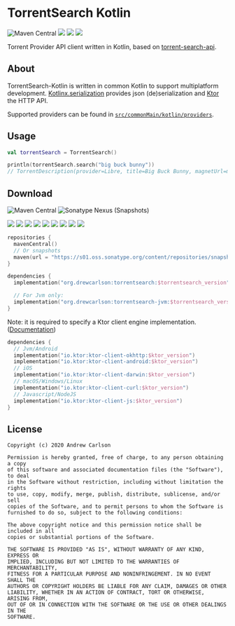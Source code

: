 # TorrentSearch Kotlin

![Maven Central](https://img.shields.io/maven-central/v/org.drewcarlson/torrentsearch-jvm?label=maven&color=blue)
![](https://github.com/DrewCarlson/TorrentSearch-Kotlin/workflows/Jvm/badge.svg)
![](https://github.com/DrewCarlson/TorrentSearch-Kotlin/workflows/Js/badge.svg)
![](https://github.com/DrewCarlson/TorrentSearch-Kotlin/workflows/Native/badge.svg)

Torrent Provider API client written in Kotlin, based on [torrent-search-api](https://github.com/JimmyLaurent/torrent-search-api).

## About

TorrentSearch-Kotlin is written in common Kotlin to support multiplatform development.
[Kotlinx.serialization](https://github.com/Kotlin/kotlinx.serialization) provides json (de)serialization and [Ktor](https://ktor.io) the HTTP API.

Supported providers can be found in [`src/commonMain/kotlin/providers`](src/commonMain/kotlin/providers).

## Usage

```kotlin
val torrentSearch = TorrentSearch()

println(torrentSearch.search("big buck bunny"))
// TorrentDescription(provider=Libre, title=Big Buck Bunny, magnetUrl=magnet:?xt=urn:btih:...
```

## Download

![Maven Central](https://img.shields.io/maven-central/v/org.drewcarlson/torrentsearch-jvm?label=maven&color=blue)
![Sonatype Nexus (Snapshots)](https://img.shields.io/nexus/s/org.drewcarlson/torrentsearch-jvm?server=https%3A%2F%2Fs01.oss.sonatype.org)

![](https://img.shields.io/static/v1?label=&message=Platforms&color=grey)
![](https://img.shields.io/static/v1?label=&message=Js&color=blue)
![](https://img.shields.io/static/v1?label=&message=Jvm&color=blue)
![](https://img.shields.io/static/v1?label=&message=Linux&color=blue)
![](https://img.shields.io/static/v1?label=&message=macOS&color=blue)
![](https://img.shields.io/static/v1?label=&message=Windows&color=blue)
![](https://img.shields.io/static/v1?label=&message=iOS&color=blue)
![](https://img.shields.io/static/v1?label=&message=tvOS&color=blue)
![](https://img.shields.io/static/v1?label=&message=watchOS&color=blue)

```kotlin
repositories {
  mavenCentral()
  // Or snapshots
  maven(url = "https://s01.oss.sonatype.org/content/repositories/snapshots/")
}

dependencies {
  implementation("org.drewcarlson:torrentsearch:$torrentsearch_version")

  // For Jvm only:
  implementation("org.drewcarlson:torrentsearch-jvm:$torrentsearch_version")
}
```


Note: it is required to specify a Ktor client engine implementation.
([Documentation](https://ktor.io/clients/http-client/multiplatform.html))

```kotlin
dependencies {
  // Jvm/Android
  implementation("io.ktor:ktor-client-okhttp:$ktor_version")
  implementation("io.ktor:ktor-client-android:$ktor_version")
  // iOS
  implementation("io.ktor:ktor-client-darwin:$ktor_version")
  // macOS/Windows/Linux
  implementation("io.ktor:ktor-client-curl:$ktor_version")
  // Javascript/NodeJS
  implementation("io.ktor:ktor-client-js:$ktor_version")
}
``` 

## License
```
Copyright (c) 2020 Andrew Carlson

Permission is hereby granted, free of charge, to any person obtaining a copy
of this software and associated documentation files (the "Software"), to deal
in the Software without restriction, including without limitation the rights
to use, copy, modify, merge, publish, distribute, sublicense, and/or sell
copies of the Software, and to permit persons to whom the Software is
furnished to do so, subject to the following conditions:

The above copyright notice and this permission notice shall be included in all
copies or substantial portions of the Software.

THE SOFTWARE IS PROVIDED "AS IS", WITHOUT WARRANTY OF ANY KIND, EXPRESS OR
IMPLIED, INCLUDING BUT NOT LIMITED TO THE WARRANTIES OF MERCHANTABILITY,
FITNESS FOR A PARTICULAR PURPOSE AND NONINFRINGEMENT. IN NO EVENT SHALL THE
AUTHORS OR COPYRIGHT HOLDERS BE LIABLE FOR ANY CLAIM, DAMAGES OR OTHER
LIABILITY, WHETHER IN AN ACTION OF CONTRACT, TORT OR OTHERWISE, ARISING FROM,
OUT OF OR IN CONNECTION WITH THE SOFTWARE OR THE USE OR OTHER DEALINGS IN THE
SOFTWARE.
```
